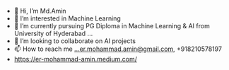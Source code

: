 - 👋 Hi, I’m Md.Amin
- 👀 I’m interested in Machine Learning
- 🌱 I’m currently pursuing PG Diploma in Machine Learning & AI from University of Hyderabad ...
- 💞️ I’m looking to collaborate on AI projects
- 📫 How to reach me ...er.mohammad.amin@gmail.com, +918210578197
-  https://er-mohammad-amin.medium.com/

<!---
Khanamin-XOR/Khanamin-XOR is a ✨ special ✨ repository because its `README.md` (this file) appears on your GitHub profile.
You can click the Preview link to take a look at your changes.
--->
